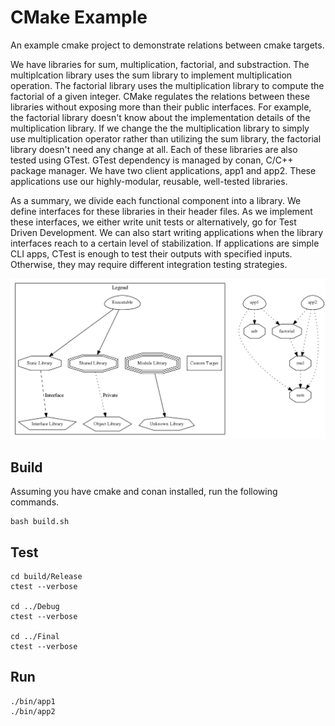 # CMake Example

An example cmake project to demonstrate relations between cmake targets.

We have libraries for sum, multiplication, factorial, and substraction. The
multiplcation library uses the sum library to implement multiplication
operation. The factorial library uses the multiplication library to compute the
factorial of a given integer. CMake regulates the relations between these
libraries without exposing more than their public interfaces. For example, the
factorial library doesn't know about the implementation details of the
multiplication library. If we change the the multiplication library to simply
use multiplication operator rather than utilizing the sum library, the factorial
library doesn't need any change at all. Each of these libraries are also tested
using GTest. GTest dependency is managed by conan, C/C++ package manager. We
have two client applications, app1 and app2. These applications use our
highly-modular, reusable, well-tested libraries.

As a summary, we divide each functional component into a library. We define
interfaces for these libraries in their header files. As we implement these
interfaces, we either write unit tests or alternatively, go for Test Driven
Development. We can also start writing applications when the library interfaces
reach to a certain level of stabilization. If applications are simple CLI apps,
CTest is enough to test their outputs with specified inputs. Otherwise, they
may require different integration testing strategies.

![graph](./assets/graph.png)

## Build

Assuming you have cmake and conan installed, run the following commands.

```
bash build.sh
```

## Test

```
cd build/Release
ctest --verbose

cd ../Debug
ctest --verbose

cd ../Final
ctest --verbose
```

## Run

```
./bin/app1
./bin/app2
```
